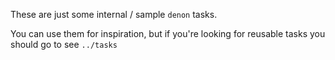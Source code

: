 These are just some internal / sample `denon` tasks.

You can use them for inspiration, but if you're looking for reusable tasks
you should go to see `../tasks`
